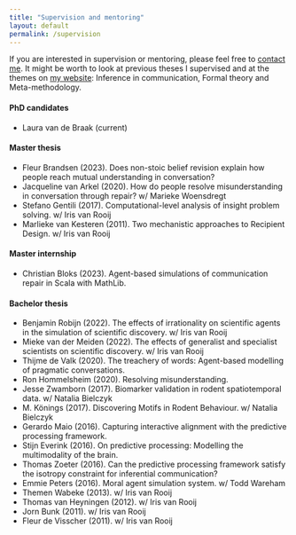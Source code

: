 ```yaml
---
title: "Supervision and mentoring"
layout: default
permalink: /supervision
---
```


If you are interested in supervision or mentoring, please feel free to [contact me](/contact). It might be worth to look at previous theses I supervised and at the themes on [my website](/): Inference in communication, Formal theory and Meta-methodology.

#### PhD candidates

- Laura van de Braak (current)

#### Master thesis

- Fleur Brandsen (2023). Does non-stoic belief revision explain how people reach mutual understanding in conversation?
- [<i class="fa fa-file-pdf"></i>](https://fse.studenttheses.ub.rug.nl/24420/1/MasterThesis_vanArkel.pdf) Jacqueline van Arkel (2020). How do people resolve misunderstanding in conversation through repair? w/ Marieke Woensdregt
- [<i class="fa fa-link"></i>](https://theses.ubn.ru.nl/handle/123456789/7756) Stefano Gentili (2017). Computational-level analysis of insight problem solving. w/ Iris van Rooij
- Marlieke van Kesteren (2011). Two mechanistic approaches to Recipient Design. w/ Iris van Rooij

#### Master internship

- Christian Bloks (2023). Agent-based simulations of communication repair in Scala with MathLib.


#### Bachelor thesis

- Benjamin Robijn (2022). The effects of irrationality on scientific agents in the simulation of scientific discovery. w/ Iris van Rooij
- Mieke van der Meiden (2022). The effects of generalist and specialist scientists on scientific discovery. w/ Iris van Rooij
- Thijme de Valk (2020). The treachery of words: Agent-based modelling of pragmatic conversations.
- Ron Hommelsheim (2020). Resolving misunderstanding.
- Jesse Zwamborn (2017). Biomarker validation in rodent spatiotemporal data. w/ Natalia Bielczyk
- M. Könings (2017). Discovering Motifs in Rodent Behaviour. w/ Natalia Bielczyk
- Gerardo Maio (2016). Capturing interactive alignment with the predictive processing framework.
- Stijn Everink (2016). On predictive processing: Modelling the multimodality of the brain.
- Thomas Zoeter (2016). Can the predictive processing framework satisfy the isotropy constraint for inferential 
communication?
- Emmie Peters (2016). Moral agent simulation system. w/ Todd Wareham
- Themen Wabeke (2013). w/ Iris van Rooij
- Thomas van Heyningen (2012). w/ Iris van Rooij
- Jorn Bunk (2011). w/ Iris van Rooij
- Fleur de Visscher (2011). w/ Iris van Rooij
